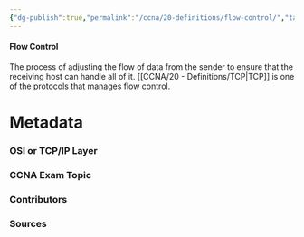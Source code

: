 ```yaml
---
{"dg-publish":true,"permalink":"/ccna/20-definitions/flow-control/","tags":["defs_ccna"],"created":"2023-11-05T10:55:11.000-08:00","updated":"2023-11-08T13:57:43.269-08:00"}
---
```


#### Flow Control
The process of adjusting the flow of data from the sender to ensure that the receiving host can handle all of it. [[CCNA/20 - Definitions/TCP\|TCP]] is one of the protocols that manages flow control.

# Metadata
### OSI or TCP/IP Layer

### CCNA Exam Topic

### Contributors

### Sources


